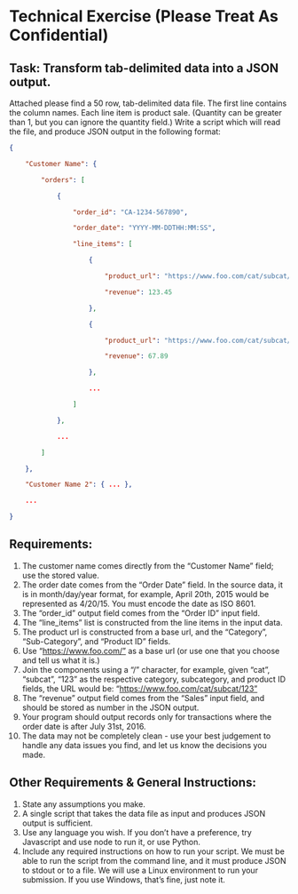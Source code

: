 # Technical Exercise (Please Treat As Confidential)

## Task: Transform tab-delimited data into a JSON output.

Attached please find a 50 row, tab-delimited data file. The first line contains the column names. Each line item is product sale. (Quantity can be greater than 1, but you can ignore the quantity field.) Write a script which will read the file, and produce JSON output in the following format:

```json
{

    "Customer Name": {

        "orders": [

            {

                "order_id": "CA-1234-567890",

                "order_date": "YYYY-MM-DDTHH:MM:SS",

                "line_items": [

                    {

                        "product_url": "https://www.foo.com/cat/subcat/123",

                        "revenue": 123.45

                    },

                    {

                        "product_url": "https://www.foo.com/cat/subcat/456",

                        "revenue": 67.89

                    },

                    ...

                ]

            },

            ...

        ]

    },

    "Customer Name 2": { ... },

    ...

}
```



## Requirements:

1. The customer name comes directly from the “Customer Name” field; use the stored value.
2. The order date comes from the “Order Date” field. In the source data, it is in month/day/year format, for example, April 20th, 2015 would be represented as 4/20/15. You must encode the date as ISO 8601.
3. The “order_id” output field comes from the “Order ID” input field.
4. The “line_items” list is constructed from the line items in the input data.
5. The product url is constructed from a base url, and the “Category”, “Sub-Category”, and “Product ID” fields. 
6. Use “https://www.foo.com/” as a base url (or use one that you choose and tell us what it is.)
7. Join the components using a “/” character, for example, given “cat”, “subcat”, “123” as the respective category, subcategory, and product ID fields, the URL would be: “https://www.foo.com/cat/subcat/123”
8. The “revenue” output field comes from the “Sales” input field, and should be stored as number in the JSON output.
9. Your program should output records only for transactions where the order date is after July 31st, 2016.
10. The data may not be completely clean - use your best judgement to handle any data issues you find, and let us know the decisions you made.

## Other Requirements & General Instructions:

1. State any assumptions you make.
2. A single script that takes the data file as input and produces JSON output is sufficient.
3. Use any language you wish. If you don’t have a preference, try Javascript and use node to run it, or use Python.
4. Include any required instructions on how to run your script. We must be able to run the script from the command line, and it must produce JSON to stdout or to a file. We will use a Linux environment to run your submission. If you use Windows, that’s fine, just note it.
